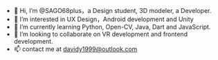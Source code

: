 - 👋 Hi, I’m @SAGO68plus，a Design student, 3D modeler, a Developer.
- 👀 I’m interested in UX Design，Android development and Unity
- 🌱 I’m currently learning Python, Open-CV, Java, Dart and JavaScript.
- 💞️ I’m looking to collaborate on VR development and frontend development.
- 📫 contact me at davidy1999@outlook.com

<!---
SAGO68plus/SAGO68plus is a ✨ special ✨ repository because its `README.md` (this file) appears on your GitHub profile.
You can click the Preview link to take a look at your changes.
--->
